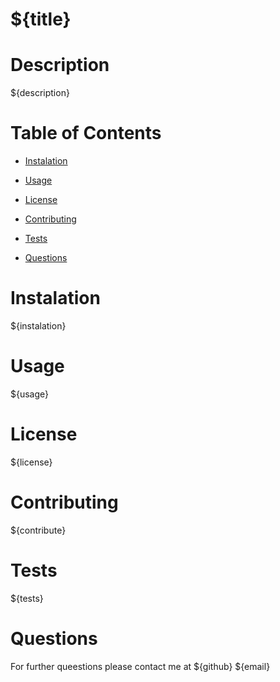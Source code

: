 # ${title}

# Description

${description}

# Table of Contents 

* [Instalation](#instalation)

* [Usage](#usage)

* [License](#license)

* [Contributing](#contributing)

* [Tests](#tests)

* [Questions](#questions)


# Instalation 

${instalation}

# Usage 

${usage}

# License 

${license}

# Contributing 

${contribute}

# Tests

${tests}

# Questions
For further queestions please contact me at
${github}
${email}





